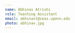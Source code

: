 ```yaml
---
name: Abhinav Atrishi
role: Teaching Assistant
email: abhinav1@seas.upenn.edu
photo: abhinav.jpg
---
```



